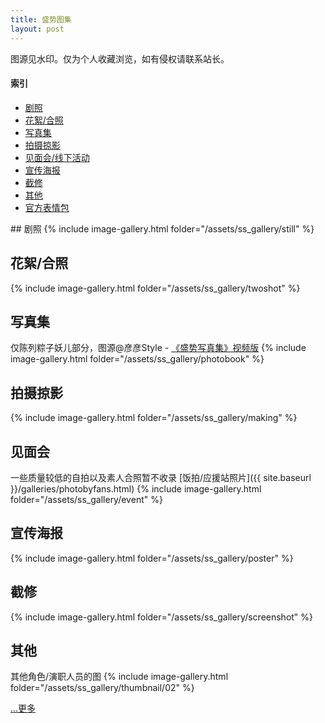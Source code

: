 ```yaml
---
title: 盛势图集
layout: post
---
```


图源见水印。仅为个人收藏浏览，如有侵权请联系站长。

#### 索引
* [剧照](#剧照)
* [花絮/合照](#花絮合照)
* [写真集](#写真集)
* [拍摄掠影](#拍摄掠影)
* [见面会/线下活动](#见面会)
* [宣传海报](#宣传海报)
* [截修](#截修)
* [其他](#其他)
* [官方表情包](https://weibo.com/5748590698/G4UMybyde)

<div class="line"></div>
## 剧照
{% include image-gallery.html folder="/assets/ss_gallery/still" %}

## 花絮/合照
{% include image-gallery.html folder="/assets/ss_gallery/twoshot" %}

## 写真集
仅陈列粽子妖儿部分，图源@彦彦Style - [《盛势写真集》视频版](https://www.bilibili.com/video/BV1wx41177Se)
{% include image-gallery.html folder="/assets/ss_gallery/photobook" %}

## 拍摄掠影
{% include image-gallery.html folder="/assets/ss_gallery/making" %}

## 见面会
一些质量较低的自拍以及素人合照暂不收录
[饭拍/应援站照片]({{ site.baseurl }}/galleries/photobyfans.html)
{% include image-gallery.html folder="/assets/ss_gallery/event" %}

## 宣传海报
{% include image-gallery.html folder="/assets/ss_gallery/poster" %}

## 截修
{% include image-gallery.html folder="/assets/ss_gallery/screenshot" %}

## 其他
其他角色/演职人员的图
{% include image-gallery.html folder="/assets/ss_gallery/thumbnail/02" %}
<div class="more"><a class="more" href="{{ site.baseurl }}/galleries/others.html">...更多</a></div>
